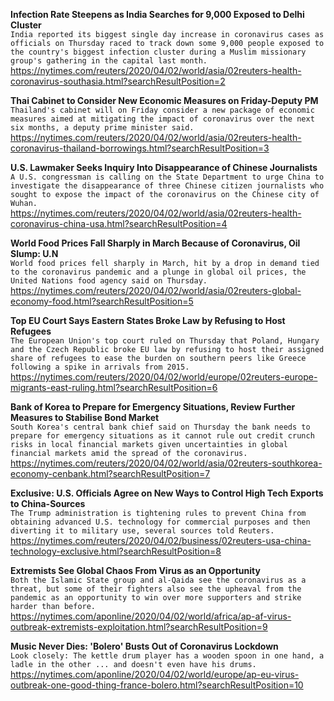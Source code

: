 **Infection Rate Steepens as India Searches for 9,000 Exposed to Delhi Cluster**\
`India reported its biggest single day increase in coronavirus cases as officials on Thursday raced to track down some 9,000 people exposed to the country's biggest infection cluster during a Muslim missionary group's gathering in the capital last month.`\
https://nytimes.com/reuters/2020/04/02/world/asia/02reuters-health-coronavirus-southasia.html?searchResultPosition=2

**Thai Cabinet to Consider New Economic Measures on Friday-Deputy PM**\
`Thailand's cabinet will on Friday consider a new package of economic measures aimed at mitigating the impact of coronavirus over the next six months, a deputy prime minister said.`\
https://nytimes.com/reuters/2020/04/02/world/asia/02reuters-health-coronavirus-thailand-borrowings.html?searchResultPosition=3

**U.S. Lawmaker Seeks Inquiry Into Disappearance of Chinese Journalists**\
`A U.S. congressman is calling on the State Department to urge China to investigate the disappearance of three Chinese citizen journalists who sought to expose the impact of the coronavirus on the Chinese city of Wuhan. `\
https://nytimes.com/reuters/2020/04/02/world/asia/02reuters-health-coronavirus-china-usa.html?searchResultPosition=4

**World Food Prices Fall Sharply in March Because of Coronavirus, Oil Slump: U.N**\
`World food prices fell sharply in March, hit by a drop in demand tied to the coronavirus pandemic and a plunge in global oil prices, the United Nations food agency said on Thursday.`\
https://nytimes.com/reuters/2020/04/02/world/asia/02reuters-global-economy-food.html?searchResultPosition=5

**Top EU Court Says Eastern States Broke Law by Refusing to Host Refugees**\
`The European Union's top court ruled on Thursday that Poland, Hungary and the Czech Republic broke EU law by refusing to host their assigned share of refugees to ease the burden on southern peers like Greece following a spike in arrivals from 2015. `\
https://nytimes.com/reuters/2020/04/02/world/europe/02reuters-europe-migrants-east-ruling.html?searchResultPosition=6

**Bank of Korea to Prepare for Emergency Situations, Review Further Measures to Stabilise Bond Market**\
`South Korea's central bank chief said on Thursday the bank needs to prepare for emergency situations as it cannot rule out credit crunch risks in local financial markets given uncertainties in global financial markets amid the spread of the coronavirus.`\
https://nytimes.com/reuters/2020/04/02/world/asia/02reuters-southkorea-economy-cenbank.html?searchResultPosition=7

**Exclusive: U.S. Officials Agree on New Ways to Control High Tech Exports to China-Sources**\
`The Trump administration is tightening rules to prevent China from obtaining advanced U.S. technology for commercial purposes and then diverting it to military use, several sources told Reuters.`\
https://nytimes.com/reuters/2020/04/02/business/02reuters-usa-china-technology-exclusive.html?searchResultPosition=8

**Extremists See Global Chaos From Virus as an Opportunity**\
`Both the Islamic State group and al-Qaida see the coronavirus as a threat, but some of their fighters also see the upheaval from the pandemic as an opportunity to win over more supporters and strike harder than before.`\
https://nytimes.com/aponline/2020/04/02/world/africa/ap-af-virus-outbreak-extremists-exploitation.html?searchResultPosition=9

**Music Never Dies: 'Bolero' Busts Out of Coronavirus Lockdown**\
`Look closely: The kettle drum player has a wooden spoon in one hand, a ladle in the other ... and doesn't even have his drums.`\
https://nytimes.com/aponline/2020/04/02/world/europe/ap-eu-virus-outbreak-one-good-thing-france-bolero.html?searchResultPosition=10

